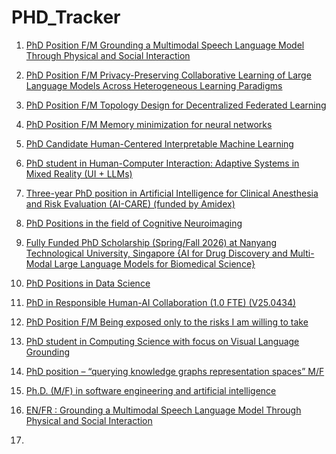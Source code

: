 # PHD_Tracker

1. [PhD Position F/M Grounding a Multimodal Speech Language Model Through Physical and Social Interaction](https://www.phdscanner.com/opportunities/phd-vacancies-inria-france-doctorant-fh-phd-position-grounding-a-multimodal-speech-language-model-through-physical-and-social-interaction-75b12a09-f64b-4fb4-8c93-3b95ef4b72da)

2. [PhD Position F/M Privacy-Preserving Collaborative Learning of Large Language Models Across Heterogeneous Learning Paradigms](https://www.phdscanner.com/opportunities/phd-vacancies-inria-france-phd-position-fm-privacy-preserving-collaborative-learning-of-large-language-models-across-heterogeneous-learning-paradigms-85131e08-715a-4e34-b54f-b14a0fb8952a)

3. [PhD Position F/M Topology Design for Decentralized Federated Learning](https://www.phdscanner.com/opportunities/phd-vacancies-inria-france-phd-position-fm-topology-design-for-decentralized-federated-learning-d8e37fff-2782-4a6c-9ad9-b0d0f7d4fab6)

4. [PhD Position F/M Memory minimization for neural networks](https://jobs.inria.fr/public/classic/en/offres/2025-09139)

5. [PhD Candidate Human-Centered Interpretable Machine Learning](https://academicpositions.com/ad/leiden-university/2025/phd-candidate-human-centered-interpretable-machine-learning/238594)

6. [PhD student in Human-Computer Interaction: Adaptive Systems in Mixed Reality (UI + LLMs)](https://academicpositions.com/ad/eth-zurich/2025/phd-student-in-human-computer-interaction-adaptive-systems-in-mixed-reality-ui-llms/237737)

7. [Three-year PhD position in Artificial Intelligence for Clinical Anesthesia and Risk Evaluation (AI-CARE) (funded by Amidex)](https://academicpositions.com/ad/aix-marseille-universite/2025/three-year-phd-position-in-artificial-intelligence-for-clinical-anesthesia-and-risk-evaluation-ai-care-funded-by-amidex/236166)

8. [PhD Positions in the field of Cognitive Neuroimaging](https://academicpositions.com/employer/the-international-max-planck-research-school-imprs-on-cognitive-neuroimaging)

9. [Fully Funded PhD Scholarship (Spring/Fall 2026) at Nanyang Technological University, Singapore
{AI for Drug Discovery and Multi-Modal Large Language Models for Biomedical Science}](https://jobrxiv.org/job/nanyang-technological-university-27778-fully-funded-phd-scholarship-spring-fall-2026/)

10. [PhD Positions in Data Science](https://jobrxiv.org/job/helmholtz-zentrum-munchen-27778-phd-positions-in-data-science/)

11. [PhD in Responsible Human-AI Collaboration (1.0 FTE) (V25.0434)](https://www.rug.nl/about-ug/work-with-us/job-opportunities/?details=00347-02S000BFQP)

12. [PhD Position F/M Being exposed only to the risks I am willing to take](https://jobs.inria.fr/public/classic/en/offres/2025-09322)

13. [PhD student in Computing Science with focus on Visual Language Grounding](https://scholarshipdb.net/scholarships-in-Sweden/Ph-D-Student-In-Computing-Science-With-Focus-On-Visual-Language-Grounding-Ume-University=q096Oa2D8BG_4gzEeuBOuw.html)

14. [PhD position – “querying knowledge graphs representation spaces” M/F](https://scholarshipdb.net/scholarships-in-France/Ph-D-Position-Querying-Knowledge-Graphs-Representation-Spaces-M-F-Cnrs=4gqJQiCF8BG_4gzEeuBOuw.html)

15. [Ph.D. (M/F) in software engineering and artificial intelligence](https://emploi.cnrs.fr/Offres/Doctorant/UMR5800-ROMROB-001/Default.aspx?lang=EN)

16. [EN/FR : Grounding a Multimodal Speech Language Model Through Physical and Social Interaction](https://miai-cluster.univ-grenoble-alpes.fr/medias/fichier/phd-description-devai_1755695461743-pdf?ID_FICHE=1469175&INLINE=FALSE)

17. 



